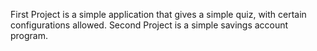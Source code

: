 First Project is a simple application that gives a simple quiz, with certain configurations allowed.
Second Project is a simple savings account program. 
